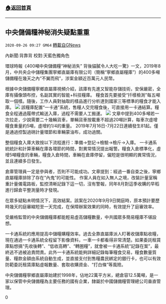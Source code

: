 ###  [:house:返回首頁](https://github.com/ourhimalayas/txt)
---

## 中央儲備糧神秘消失疑點重重
`2020-09-26 09:27 GM64` [轉載自GNews](https://gnews.org/zh-hant/384146/)

內新聞:背靠背    校對:天藍色獨角色

環球時報《400噸中央儲備糧“神秘消失” 背後貓膩令人大吃一驚》一文，2019年8月，中共央企中儲糧集團寧鄉直屬庫有限公司（簡稱“寧鄉直屬糧庫”）的400多噸儲備糧在幾天之內“不翼而飛”，涉案金額近百萬元人民幣。

根據中央儲備糧寧鄉直屬庫視頻介紹，該庫有先進又智能存儲技術，安保嚴密，全庫有攝像頭布控，名副其實的智能+科技糧庫。
糧食首先要接受“扦樣檢測”每五噸取一個樣。隨後，工作人員對抽取的樣品進行分析達到國家三等標準的糧食才能入庫。
![]()![](https://s3.amazonaws.com/gnews-media-offload/wp-content/uploads/2020/09/26091920/Screenshot_2020-09-26-19-09-55-857_Discord.png)
該糧庫配置“一卡通”系統，售糧人交完糧食後，可直接用一卡通結算。糧食全程通過履帶式輸送入庫，過程不需要人工搬運。
![]()![](https://s3.amazonaws.com/gnews-media-offload/wp-content/uploads/2020/09/26091959/Screenshot_2020-09-26-19-10-28-789_Discord.png)
文章中提到400多噸若一次拉走，少說需要二十幾輛貨車，單輛貨車按載重不超過20噸計算，每車次虛增糧食重量約5噸，虛增約1/4的重量。 2019年7月16日-7月22日連續發生81起。僅是通過控製過磅計量環節和車輛蒙油布，成功過關。

整個糧食入庫大致按以下流程進行：準備→登記→檢驗→檢斤→入庫。
一卡通系統統計和計算車輛在庫各環節的時間，對異常情況提出報警。糧食入倉標準化，虛增5噸糧食的車輛，糧食入倉時間，車輛在倉庫停留，偏短是很明顯的異常情況，並且連續多日發生。

倉庫管理員一定是參與者，否則不可能成功。文章提到：經過一番自查之後，寧鄉直屬糧庫排除了存在“內鬼”的可能性。
作案人員在如入無人之境，改裝計量室稱重計量儀電路板，監控清晰記錄下這一切，沒有警報，同年8月對這季收購的早稻進行歸倉平整測量時才發現。

在眾多疑點未明情況下，高效結案。該案在2020年9月9日開庭時，原本預計要歷時幾天的庭審縮短至一天完成，在保障辦案效果的同時，有效提升了庭審效率。

受嚴格監管的中央儲備糧庫都能輕易虛高儲糧數量，中共國眾多簡易糧庫不堪設想。

一卡通系統的應用提高中儲糧購糧效率。過去全靠直屬庫派人盯著收儲庫點收糧，現在通過一卡通系統全程留下影像資料，一車一卡都看得非常清楚。如果委託租賃庫點想搞“先收後轉”、“低收高轉”、“轉圈糧”，就會被一卡通系統“記錄在案”，最終逃不過被追責問責。此外一卡通系統能夠詳細記錄每筆糧食交易，糧食數量質量、糧款金額由系統自動生成，並直接支付到售糧農民綁定的銀行卡，也可以有效防範委託租賃庫點虛報數量、套取收購資金、“打白條”等風險。

中央儲備糧寧鄉直屬庫始建於1998年，佔地22萬平方米，總倉容12.5萬噸，是一家以保管中央儲備糧為主要任務的國有企業，隸屬於中國儲備糧管理總公司垂直管理。

0
